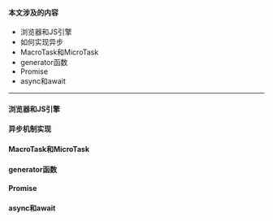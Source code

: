 #### 本文涉及的内容
* 浏览器和JS引擎
* 如何实现异步
* MacroTask和MicroTask
* generator函数
* Promise
* async和await

---

#### 浏览器和JS引擎


#### 异步机制实现


#### MacroTask和MicroTask


#### generator函数


#### Promise


#### async和await
